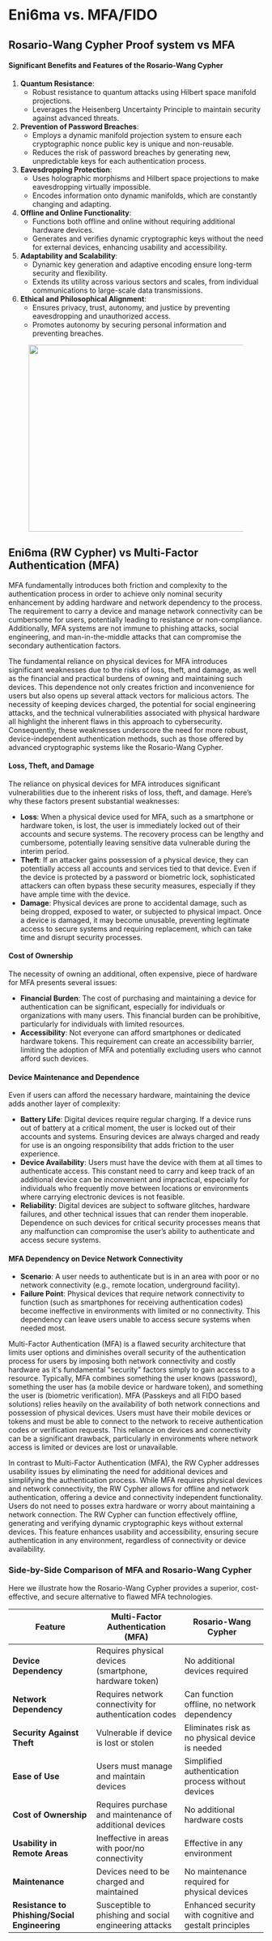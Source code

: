 # Eni6ma vs. MFA/FIDO

## Rosario-Wang Cypher Proof system vs MFA

#### Significant Benefits and Features of the Rosario-Wang Cypher

1. **Quantum Resistance**:
   * Robust resistance to quantum attacks using Hilbert space manifold projections.
   * Leverages the Heisenberg Uncertainty Principle to maintain security against advanced threats.
2. **Prevention of Password Breaches**:
   * Employs a dynamic manifold projection system to ensure each cryptographic nonce public key is unique and non-reusable.
   * Reduces the risk of password breaches by generating new, unpredictable keys for each authentication process.
3. **Eavesdropping Protection**:
   * Uses holographic morphisms and Hilbert space projections to make eavesdropping virtually impossible.
   * Encodes information onto dynamic manifolds, which are constantly changing and adapting.
4. **Offline and Online Functionality**:
   * Functions both offline and online without requiring additional hardware devices.
   * Generates and verifies dynamic cryptographic keys without the need for external devices, enhancing usability and accessibility.
5. **Adaptability and Scalability**:
   * Dynamic key generation and adaptive encoding ensure long-term security and flexibility.
   * Extends its utility across various sectors and scales, from individual communications to large-scale data transmissions.
6. **Ethical and Philosophical Alignment**:
   * Ensures privacy, trust, autonomy, and justice by preventing eavesdropping and unauthorized access.
   * Promotes autonomy by securing personal information and preventing breaches.

<figure><img src="https://miro.medium.com/v2/resize:fit:835/1*xlgxSUuJTILmLYxeZU7XVw.png" alt="" height="369" width="623"><figcaption></figcaption></figure>

## Eni6ma (RW Cypher) vs  Multi-Factor Authentication (MFA)

MFA fundamentally introduces both friction and complexity to the authentication process in order to achieve only nominal security enhancement by adding hardware and network dependency to the process. The requirement to carry a device and manage network connectivity can be cumbersome for users, potentially leading to resistance or non-compliance. Additionally, MFA systems are not immune to phishing attacks, social engineering, and man-in-the-middle attacks that can compromise the secondary authentication factors.

The fundamental reliance on physical devices for MFA introduces significant weaknesses due to the risks of loss, theft, and damage, as well as the financial and practical burdens of owning and maintaining such devices. This dependence not only creates friction and inconvenience for users but also opens up several attack vectors for malicious actors. The necessity of keeping devices charged, the potential for social engineering attacks, and the technical vulnerabilities associated with physical hardware all highlight the inherent flaws in this approach to cybersecurity. Consequently, these weaknesses underscore the need for more robust, device-independent authentication methods, such as those offered by advanced cryptographic systems like the Rosario-Wang Cypher.

#### **Loss, Theft, and Damage**

The reliance on physical devices for MFA introduces significant vulnerabilities due to the inherent risks of loss, theft, and damage. Here’s why these factors present substantial weaknesses:

* **Loss**: When a physical device used for MFA, such as a smartphone or hardware token, is lost, the user is immediately locked out of their accounts and secure systems. The recovery process can be lengthy and cumbersome, potentially leaving sensitive data vulnerable during the interim period.
* **Theft**: If an attacker gains possession of a physical device, they can potentially access all accounts and services tied to that device. Even if the device is protected by a password or biometric lock, sophisticated attackers can often bypass these security measures, especially if they have ample time with the device.
* **Damage**: Physical devices are prone to accidental damage, such as being dropped, exposed to water, or subjected to physical impact. Once a device is damaged, it may become unusable, preventing legitimate access to secure systems and requiring replacement, which can take time and disrupt security processes.

#### **Cost of Ownership**

The necessity of owning an additional, often expensive, piece of hardware for MFA presents several issues:

* **Financial Burden**: The cost of purchasing and maintaining a device for authentication can be significant, especially for individuals or organizations with many users. This financial burden can be prohibitive, particularly for  individuals with limited resources.
* **Accessibility**: Not everyone can afford smartphones or dedicated hardware tokens. This requirement can create an accessibility barrier, limiting the adoption of MFA and potentially excluding users who cannot afford such devices.

#### **Device Maintenance and Dependence**

Even if users can afford the necessary hardware, maintaining the device adds another layer of complexity:

* **Battery Life**: Digital devices require regular charging. If a device runs out of battery at a critical moment, the user is locked out of their accounts and systems. Ensuring devices are always charged and ready for use is an ongoing responsibility that adds friction to the user experience.
* **Device Availability**: Users must have the device with them at all times to authenticate access. This constant need to carry and keep track of an additional device can be inconvenient and impractical, especially for individuals who frequently move between locations or environments where carrying electronic devices is not feasible.
* **Reliability**: Digital devices are subject to software glitches, hardware failures, and other technical issues that can render them inoperable. Dependence on such devices for critical security processes means that any malfunction can compromise the user’s ability to authenticate and access secure systems.

#### **MFA Dependency on Device Network Connectivity**

* **Scenario**: A user needs to authenticate but is in an area with poor or no network connectivity (e.g., remote location, underground facility).
* **Failure Point**: Physical devices that require network connectivity to function (such as smartphones for receiving authentication codes) become ineffective in environments with limited or no connectivity. This dependency can leave users unable to access secure systems when needed most.

Multi-Factor Authentication (MFA) is a flawed security architecture that limits user options and diminishes overall security of the authentication process for users by imposing both network connectivity and costly hardware as it's fundamental "security" factors simply to gain access to a resource. Typically, MFA combines something the user knows (password), something the user has (a mobile device or hardware token), and something the user is (biometric verification). MFA (Passkeys and all FIDO based solutions) relies heavily on the availability of both network connections and possession of physical devices. Users must have their mobile devices or tokens and must be able to connect to the network to receive authentication codes or verification requests. This reliance on devices and connectivity can be a significant drawback, particularly in environments where network access is limited or devices are lost or unavailable.

In contrast to Multi-Factor Authentication (MFA), the RW Cypher addresses usability issues by eliminating the need for additional devices and simplifying the authentication process. While MFA  requires  physical devices and  network connectivity, the RW Cypher allows for offline and network authentication, offering a device and connectivity independent functionality. Users do not need to posses extra hardware or worry about maintaining a network connection. The RW Cypher can function effectively offline, generating and verifying dynamic cryptographic keys without external devices. This feature enhances usability and accessibility, ensuring secure authentication in any environment, regardless of connectivity or device availability.

### Side-by-Side Comparison of MFA and Rosario-Wang Cypher

Here we illustrate how the Rosario-Wang Cypher provides a superior, cost-effective, and secure alternative to flawed MFA technologies.

| **Feature**                                   | **Multi-Factor Authentication (MFA)**                   | **Rosario-Wang Cypher**                                 |
| --------------------------------------------- | ------------------------------------------------------- | ------------------------------------------------------- |
| **Device Dependency**                         | Requires physical devices (smartphone, hardware token)  | No additional devices required                          |
| **Network Dependency**                        | Requires network connectivity for authentication codes  | Can function offline, no network dependency             |
| **Security Against Theft**                    | Vulnerable if device is lost or stolen                  | Eliminates risk as no physical device is needed         |
| **Ease of Use**                               | Users must manage and maintain devices                  | Simplified authentication process without devices       |
| **Cost of Ownership**                         | Requires purchase and maintenance of additional devices | No additional hardware costs                            |
| **Usability in Remote Areas**                 | Ineffective in areas with poor/no connectivity          | Effective in any environment                            |
| **Maintenance**                               | Devices need to be charged and maintained               | No maintenance required for physical devices            |
| **Resistance to Phishing/Social Engineering** | Susceptible to phishing and social engineering attacks  | Enhanced security with cognitive and gestalt principles |





